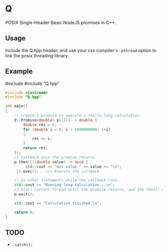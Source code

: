 # Q

POSIX Single-Header Basic NodeJS promises in C++.

## Usage

Include the Q.hpp header, and use your cxx compiler's `-pthread` option to link the posix threading library.

## Example

#include <iostream>
#include "Q.hpp"

```cpp
#include <iostream>
#include "Q.hpp"

int main()
{
	// Create a promise to execute a really long calculation.
	Q::Promise<double> p([]() -> double {
		double res = 0;
		for (double i = 0; i < 1000000000; ++i)
		{
			res += i;
		}
		return res;
	});
	// Callback once the promise returns.
	p.then([](double value) -> void {
		 std::cout << "Got value " << value << "\n";
	 }).exec();   //< Execute the callback.

	// Do other statements while the callback runs..
	std::cout << "Running long calculation...\n";
	// Stall current thread until the promise returns, and the then() clause executes.
	p.wait();

	std::cout << "Calculation finished.\n";

	return 0;
}
```

## TODO

* `.catch();`